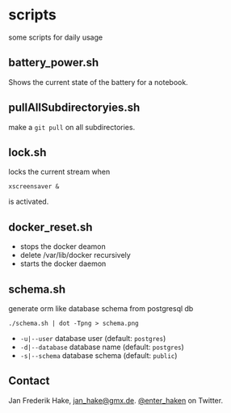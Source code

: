 scripts
=======

some scripts for daily usage

## battery_power.sh

Shows the current state of the battery for a notebook.

## pullAllSubdirectoryies.sh

make a `git pull` on all subdirectories.

## lock.sh

locks the current stream when 

    xscreensaver &

is activated.

## docker_reset.sh

* stops the docker deamon
* delete /var/lib/docker recursively
* starts the docker daemon

## schema.sh

generate orm like database schema from postgresql db

    ./schema.sh | dot -Tpng > schema.png

* `-u|--user` database user (default: `postgres`)
* `-d|--database` database name (default: `postgres`)
* `-s|--schema` database schema (default: `public`)

Contact
-------

Jan Frederik Hake, <jan_hake@gmx.de>. [@enter_haken](https://twitter.com/enter_haken) on Twitter.
